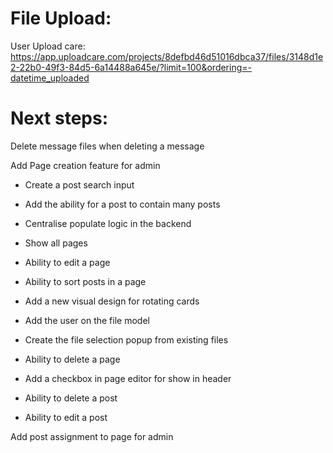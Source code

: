 # File Upload:

User Upload care:
https://app.uploadcare.com/projects/8defbd46d51016dbca37/files/3148d1e2-22b0-49f3-84d5-6a14488a645e/?limit=100&ordering=-datetime_uploaded

# Next steps:

Delete message files when deleting a message

Add Page creation feature for admin

- Create a post search input
- Add the ability for a post to contain many posts
- Centralise populate logic in the backend
- Show all pages
- Ability to edit a page
- Ability to sort posts in a page
- Add a new visual design for rotating cards

- Add the user on the file model
- Create the file selection popup from existing files
- Ability to delete a page
- Add a checkbox in page editor for show in header
- Ability to delete a post
- Ability to edit a post

Add post assignment to page for admin
